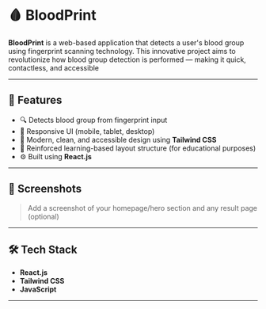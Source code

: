 # 🩸 BloodPrint

**BloodPrint** is a web-based application that detects a user's blood group using fingerprint scanning technology. This innovative project aims to revolutionize how blood group detection is performed — making it quick, contactless, and accessible

---

## 🚀 Features

- 🔍 Detects blood group from fingerprint input
- 📱 Responsive UI (mobile, tablet, desktop)
- 🎨 Modern, clean, and accessible design using **Tailwind CSS**
- 🧠 Reinforced learning-based layout structure (for educational purposes)
- ⚙️ Built using **React.js**

---

## 📸 Screenshots

> Add a screenshot of your homepage/hero section and any result page (optional)

---

## 🛠️ Tech Stack

- **React.js**
- **Tailwind CSS**
- **JavaScript**


---



